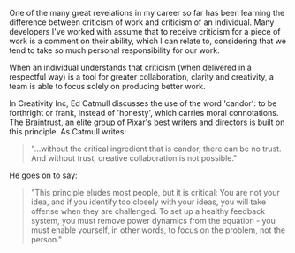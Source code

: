 One of the many great revelations in my career so far has been learning the difference between criticism of work and criticism of an individual. Many developers I've worked with assume that to receive criticism for a piece of work is a comment on their ability, which I can relate to, considering that we tend to take so much personal responsibility for our work.

When an individual understands that criticism (when delivered in a respectful way) is a tool for greater collaboration, clarity and creativity, a team is able to focus solely on producing better work.

In Creativity Inc, Ed Catmull discusses the use of the word 'candor': to be forthright or frank, instead of 'honesty', which carries moral connotations. The Braintrust, an elite group of Pixar's best writers and directors is built on this principle. As Catmull writes:

> "...without the critical ingredient that is candor, there can be no trust. And without trust, creative collaboration is not possible."

He goes on to say:

> "This principle eludes most people, but it is critical: You are not your idea, and if you identify too closely with your ideas, you will take offense when they are challenged. To set up a healthy feedback system, you must remove power dynamics from the equation - you must enable yourself, in other words, to focus on the problem, not the person."